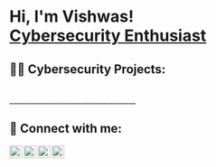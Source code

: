 <h1>Hi, I'm Vishwas! <br/><a href="https://github.com/vishwasgautam">Cybersecurity Enthusiast</a>

<h2>👨‍💻 Cybersecurity Projects:</h2>
<br>___________________________________<br>

<h2> 🤳 Connect with me:</h2>

[<img align="left" alt="VishwasGautam | YouTube" width="22px" src="https://cdn.jsdelivr.net/npm/simple-icons@v3/icons/youtube.svg" />][youtube]
[<img align="left" alt="VishwasGautam | Twitter" width="22px" src="https://cdn.jsdelivr.net/npm/simple-icons@v3/icons/twitter.svg" />][twitter]
[<img align="left" alt="VishwasGautam | LinkedIn" width="22px" src="https://cdn.jsdelivr.net/npm/simple-icons@v3/icons/linkedin.svg" />][linkedin]
[<img align="left" alt="VishwasGautam | Instagram" width="22px" src="https://cdn.jsdelivr.net/npm/simple-icons@v3/icons/instagram.svg" />][instagram]

[twitter]: https://twitter.com/vishwasgautam
[youtube]: https://www.youtube.com/@VishwasGautam-j3r
[instagram]: https://www.instagram.com/vishwas.31s/
[linkedin]: https://www.linkedin.com/in/vishwas-gautam-47b194267/

